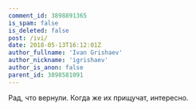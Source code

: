 ```yaml
---
comment_id: 3898891365
is_spam: false
is_deleted: false
post: /ivi/
date: 2018-05-13T16:12:01Z
author_fullname: 'Ivan Grishaev'
author_nickname: 'igrishaev'
author_is_anon: false
parent_id: 3898581091
---
```


<p>Рад, что вернули. Когда же их прищучат, интересно.</p>
